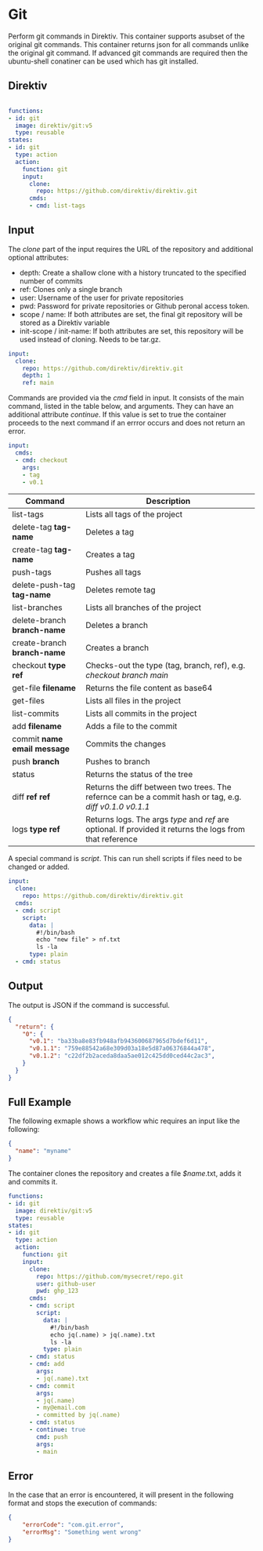 # Git

Perform git commands in Direktiv. This container supports asubset of the original git commands. This container returns json for all commands unlike the original git command. If advanced git commands are required then the ubuntu-shell conatiner can be used which has git installed. 

## Direktiv
```yaml

functions:
- id: git
  image: direktiv/git:v5
  type: reusable
states:
- id: git 
  type: action
  action:
    function: git
    input: 
      clone:
        repo: https://github.com/direktiv/direktiv.git
      cmds:
      - cmd: list-tags
```

## Input

The *clone* part of the input requires the URL of the repository and additional optional attributes:

- depth: Create a shallow clone with a history truncated to the specified number of commits
- ref: Clones only a single branch
- user: Username of the user for private repositories
- pwd: Password for private repositories or Github peronal access token.
- scope / name: If both attributes are set, the final git repository will be stored as a Direktiv variable
- init-scope / init-name: If both attributes are set, this repository will be used instead of cloning. Needs to be tar.gz.

```yaml
input: 
  clone:
    repo: https://github.com/direktiv/direktiv.git
    depth: 1
    ref: main
```


Commands are provided via the *cmd* field in input. It consists of the main command, listed in the table below, and arguments. They can have an additional attribute *continue*. If this value is set to true the container proceeds to the next command if an errror occurs and does not return an error.

```yaml
input: 
  cmds:
  - cmd: checkout
    args:
    - tag
    - v0.1
```

|Command|Description|
|---|---|
|list-tags|Lists all tags of the project|
|delete-tag **tag-name**|Deletes a tag|
|create-tag **tag-name**|Creates a tag|
|push-tags|Pushes all tags|
|delete-push-tag **tag-name**|Deletes remote tag|
|list-branches|Lists all branches of the project|
|delete-branch **branch-name**|Deletes a branch|
|create-branch **branch-name**|Creates a branch|
|checkout **type** **ref**|Checks-out the type (tag, branch, ref), e.g. *checkout branch main*|
|get-file **filename**|Returns the file content as base64|
|get-files|Lists all files in the project|
|list-commits|Lists all commits in the project|
|add **filename**|Adds a file to the commit|
|commit **name** **email** **message**|Commits the changes|
|push **branch**|Pushes to branch|
|status|Returns the status of the tree|
|diff **ref** **ref**|Returns the diff between two trees. The refernce can be a commit hash or tag, e.g. *diff v0.1.0 v0.1.1*|
|logs **type** **ref**|Returns logs. The args *type* and *ref* are optional. If provided it returns the logs from that reference| 

A special command is *script*. This can run shell scripts if files need to be changed or added. 

```yaml
input: 
  clone:
    repo: https://github.com/direktiv/direktiv.git
  cmds:
  - cmd: script
    script:
      data: |
        #!/bin/bash
        echo "new file" > nf.txt
        ls -la
      type: plain
  - cmd: status
```

## Output

The output is JSON if the command is successful. 

```json
{
  "return": {
    "0": {
      "v0.1": "ba33ba8e83fb948afb943600687965d7bdef6d11",
      "v0.1.1": "759e88542a68e309d03a18e5d87a06376844a478",
      "v0.1.2": "c22df2b2aceda8daa5ae012c425dd0ced44c2ac3",
    }
  }
}
```

## Full Example

The following exmaple shows a workflow whic requires an input like the following: 

```json
{
  "name": "myname"
}
```

The container clones the repository and creates a file *$name*.txt, adds it and commits it.

```yaml
functions:
- id: git
  image: direktiv/git:v5
  type: reusable
states:
- id: git 
  type: action
  action:
    function: git
    input: 
      clone:
        repo: https://github.com/mysecret/repo.git
        user: github-user
        pwd: ghp_123
      cmds:
      - cmd: script
        script:
          data: |
            #!/bin/bash
            echo jq(.name) > jq(.name).txt
            ls -la
          type: plain
      - cmd: status
      - cmd: add
        args:
        - jq(.name).txt
      - cmd: commit
        args:
        - jq(.name)
        - my@email.com
        - committed by jq(.name)
      - cmd: status
      - continue: true
        cmd: push
        args:
        - main
```


## Error

In the case that an error is encountered, it will present in the following format and stops the execution of commands:

```json
{
    "errorCode": "com.git.error",
    "errorMsg": "Something went wrong"
}
```
